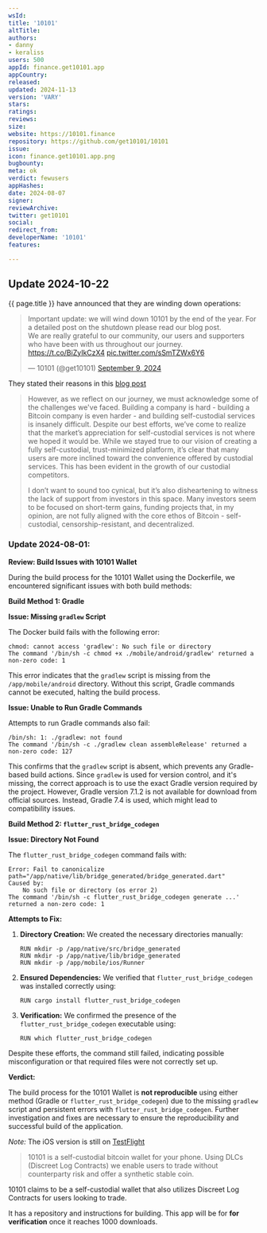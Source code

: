 ```yaml
---
wsId: 
title: '10101'
altTitle: 
authors:
- danny
- keraliss
users: 500
appId: finance.get10101.app
appCountry: 
released: 
updated: 2024-11-13
version: 'VARY'
stars: 
ratings: 
reviews: 
size: 
website: https://10101.finance
repository: https://github.com/get10101/10101
issue: 
icon: finance.get10101.app.png
bugbounty: 
meta: ok
verdict: fewusers
appHashes: 
date: 2024-08-07
signer: 
reviewArchive: 
twitter: get10101
social: 
redirect_from: 
developerName: '10101'
features: 

---
```


## Update 2024-10-22

{{ page.title }} have announced that they are winding down operations:

<blockquote class="twitter-tweet"><p lang="en" dir="ltr">Important update: we will wind down 10101 by the end of the year. For a detailed post on the shutdown please read our blog post. <br>We are really grateful to our community, our users and supporters who have been with us throughout our journey. <a href="https://t.co/BiZyIkCzX4">https://t.co/BiZyIkCzX4</a> <a href="https://t.co/sSmTZWx6Y6">pic.twitter.com/sSmTZWx6Y6</a></p>&mdash; 10101 (@get10101) <a href="https://twitter.com/get10101/status/1833098321482915910?ref_src=twsrc%5Etfw">September 9, 2024</a></blockquote> <script async src="https://platform.twitter.com/widgets.js" charset="utf-8"></script>

They stated their reasons in this [blog post](https://10101.finance/blog/10101-is-shutting-down/)

> However, as we reflect on our journey, we must acknowledge some of the challenges we've faced. Building a company is hard - building a Bitcoin company is even harder - and building self-custodial services is insanely difficult. Despite our best efforts, we’ve come to realize that the market’s appreciation for self-custodial services is not where we hoped it would be. While we stayed true to our vision of creating a fully self-custodial, trust-minimized platform, it’s clear that many users are more inclined toward the convenience offered by custodial services. This has been evident in the growth of our custodial competitors.
>
> I don’t want to sound too cynical, but it’s also disheartening to witness the lack of support from investors in this space. Many investors seem to be focused on short-term gains, funding projects that, in my opinion, are not fully aligned with the core ethos of Bitcoin - self-custodial, censorship-resistant, and decentralized.

### Update 2024-08-01:

**Review: Build Issues with 10101 Wallet**

During the build process for the 10101 Wallet using the Dockerfile, we encountered significant issues with both build methods:

**Build Method 1: Gradle**

**Issue: Missing `gradlew` Script**

The Docker build fails with the following error:

```
chmod: cannot access 'gradlew': No such file or directory
The command '/bin/sh -c chmod +x ./mobile/android/gradlew' returned a non-zero code: 1
```

This error indicates that the `gradlew` script is missing from the `/app/mobile/android` directory. Without this script, Gradle commands cannot be executed, halting the build process.

**Issue: Unable to Run Gradle Commands**

Attempts to run Gradle commands also fail:

```
/bin/sh: 1: ./gradlew: not found
The command '/bin/sh -c ./gradlew clean assembleRelease' returned a non-zero code: 127
```

This confirms that the `gradlew` script is absent, which prevents any Gradle-based build actions. Since `gradlew` is used for version control, and it's missing, the correct approach is to use the exact Gradle version required by the project. However, Gradle version 7.1.2 is not available for download from official sources. Instead, Gradle 7.4 is used, which might lead to compatibility issues.

**Build Method 2: `flutter_rust_bridge_codegen`**

**Issue: Directory Not Found**

The `flutter_rust_bridge_codegen` command fails with:

```
Error: Fail to canonicalize path="/app/native/lib/bridge_generated/bridge_generated.dart"
Caused by:
    No such file or directory (os error 2)
The command '/bin/sh -c flutter_rust_bridge_codegen generate ...' returned a non-zero code: 1
```

**Attempts to Fix:**

1. **Directory Creation:**
   We created the necessary directories manually:
   ```
   RUN mkdir -p /app/native/src/bridge_generated
   RUN mkdir -p /app/native/lib/bridge_generated
   RUN mkdir -p /app/mobile/ios/Runner
   ```

2. **Ensured Dependencies:**
   We verified that `flutter_rust_bridge_codegen` was installed correctly using:
   ```
   RUN cargo install flutter_rust_bridge_codegen
   ```

3. **Verification:**
   We confirmed the presence of the `flutter_rust_bridge_codegen` executable using:
   ```
   RUN which flutter_rust_bridge_codegen
   ```

Despite these efforts, the command still failed, indicating possible misconfiguration or that required files were not correctly set up.

**Verdict:**

The build process for the 10101 Wallet is **not reproducible** using either method (Gradle or `flutter_rust_bridge_codegen`) due to the missing `gradlew` script and persistent errors with `flutter_rust_bridge_codegen`. Further investigation and fixes are necessary to ensure the reproducibility and successful build of the application.

*Note:* The iOS version is still on [TestFlight](https://testflight.apple.com/join/WhwnPUh8)

> 10101 is a self-custodial bitcoin wallet for your phone. Using DLCs (Discreet Log Contracts) we enable users to trade without counterparty risk and offer a synthetic stable coin.

10101 claims to be a self-custodial wallet that also utilizes Discreet Log Contracts for users looking to trade.

It has a repository and instructions for building. This app will be for **for verification** once it reaches 1000 downloads.
